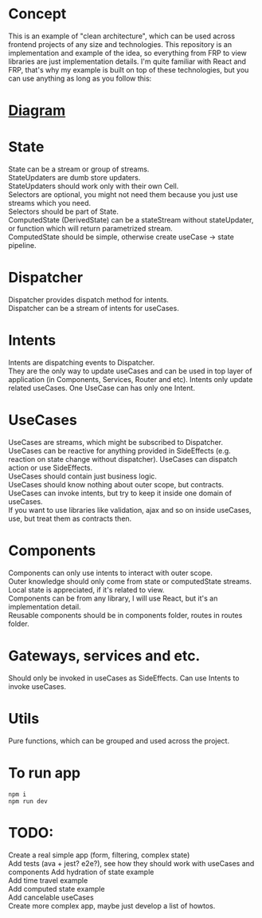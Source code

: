 # Concept
This is an example of "clean architecture", which can be used across frontend projects of any size and technologies.
This repository is an implementation and example of the idea, so everything from FRP to view libraries are just implementation details.
I'm quite familiar with React and FRP, that's why my example is built on top of these technologies, but you can use anything as long as you follow this:

# [Diagram](https://drive.google.com/file/d/1H87X78EfpOGstN7St-Y4Ytgk-UokJ08M/view?usp=sharing)


# State
State can be a stream or group of streams.   
StateUpdaters are dumb store updaters.  
StateUpdaters should work only with their own Cell.  
Selectors are optional, you might not need them because you just use streams which you need.  
Selectors should be part of State.  
ComputedState (DerivedState) can be a stateStream without stateUpdater, or function which will return parametrized stream.  
ComputedState should be simple, otherwise create useCase -> state pipeline.

# Dispatcher
Dispatcher provides dispatch method for intents.  
Dispatcher can be a stream of intents for useCases.  

# Intents
Intents are dispatching events to Dispatcher.  
They are the only way to update useCases and can be used in top layer of application (in Components, Services, Router and etc).
Intents only update related useCases.
One UseCase can has only one Intent.

# UseCases
UseCases are streams, which might be subscribed to Dispatcher.  
UseCases can be reactive for anything provided in SideEffects (e.g. reaction on state change without dispatcher).
UseCases can dispatch action or use SideEffects.  
UseCases should contain just business logic.  
UseCases should know nothing about outer scope, but contracts.  
UseCases can invoke intents, but try to keep it inside one domain of useCases.  
If you want to use libraries like validation, ajax and so on inside useCases, use, but treat them as contracts then.  


# Components
Components can only use intents to interact with outer scope.  
Outer knowledge should only come from state or computedState streams.  
Local state is appreciated, if it's related to view.  
Components can be from any library, I will use React, but it's an implementation detail.  
Reusable components should be in components folder, routes in routes folder.  

# Gateways, services and etc.
Should only be invoked in useCases as SideEffects.
Can use Intents to invoke useCases.

# Utils
Pure functions, which can be grouped and used across the project.

# To run app
```npm i ```  
```npm run dev```

# TODO:  
Create a real simple app (form, filtering, complex state)  
Add tests (ava + jest? e2e?), see how they should work with useCases and components
Add hydration of state example  
Add time travel example  
Add computed state example  
Add cancelable useCases  
Create more complex app, maybe just develop a list of howtos.  
